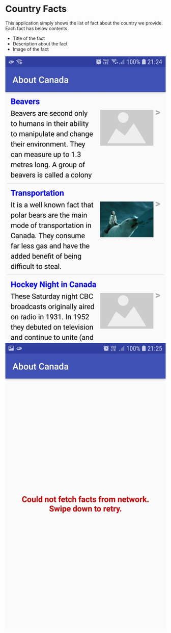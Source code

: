 # Country Facts
This application simply shows the list of fact about the country we provide. Each fact has below contents

  - Title of the fact
  - Description about the fact
  - Image of the fact
  
 ![Alt text](/screens/Facts.jpg?raw=true "Facts") ![Alt text](/screens/error.jpg?raw=true "Error")
